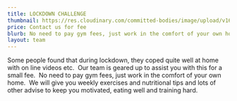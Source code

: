 ```yaml
---
title: LOCKDOWN CHALLENGE
thumbnail: https://res.cloudinary.com/committed-bodies/image/upload/v1642660570/services/subscribe-online-fitness-program-min-scaled.png
price: Contact us for fee
blurb: No need to pay gym fees, just work in the comfort of your own home.
layout: team
---
```

Some people found that during lockdown, they coped quite well at home with on line videos etc.  Our team is geared up to assist you with this for a small fee.  No need to pay gym fees, just work in the comfort of your own home.  We will give you weekly exercises and nutritional tips and lots of other advise to keep you motivated, eating well and training hard.